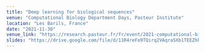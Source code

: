 ```yaml
---
title: "Deep learning for biological sequences"
venue: "Computational Biology Department Days, Pasteur Institute"
location: "Les Barils, France"
date: "2021-11-30"
venue_link: "https://research.pasteur.fr/fr/event/2021-computational-biology-department-days/"
slides: "https://drive.google.com/file/d/11R4reFo9TQirq2VAqraSXb1TEEZhkb-J/view?usp=sharing"
---
```

